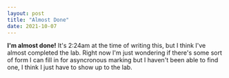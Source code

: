 ```yaml
---
layout: post
title: "Almost Done"
date: 2021-10-07
---
```


**I'm almost done!** It's 2:24am at the time of writing this, but I think I've almost completed the lab.
Right now I'm just wondering if there's some sort of form I can fill in for asyncronous marking but I haven't been able to find one,
I think I just have to show up to the lab.